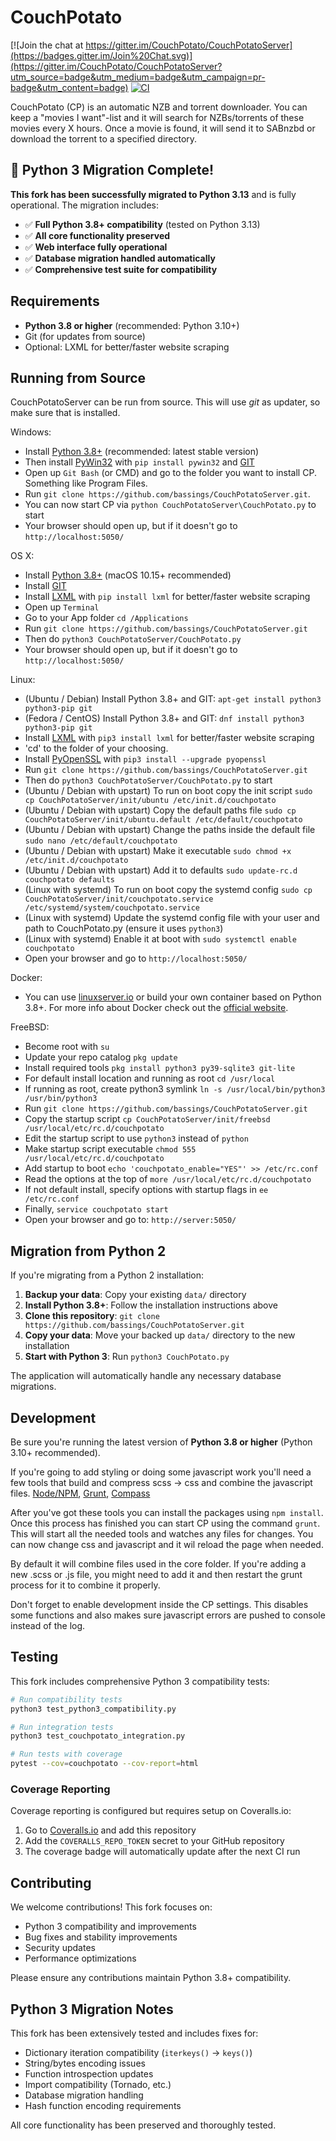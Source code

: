 CouchPotato
=====

[![Join the chat at https://gitter.im/CouchPotato/CouchPotatoServer](https://badges.gitter.im/Join%20Chat.svg)](https://gitter.im/CouchPotato/CouchPotatoServer?utm_source=badge&utm_medium=badge&utm_campaign=pr-badge&utm_content=badge)
[![CI](https://github.com/bassings/CouchPotatoServer/actions/workflows/ci.yml/badge.svg?branch=v2-to-v3-upgrade)](https://github.com/bassings/CouchPotatoServer/actions/workflows/ci.yml?query=branch%3Av2-to-v3-upgrade)

CouchPotato (CP) is an automatic NZB and torrent downloader. You can keep a "movies I want"-list and it will search for NZBs/torrents of these movies every X hours.
Once a movie is found, it will send it to SABnzbd or download the torrent to a specified directory.

## 🐍 Python 3 Migration Complete!

**This fork has been successfully migrated to Python 3.13** and is fully operational. The migration includes:

- ✅ **Full Python 3.8+ compatibility** (tested on Python 3.13)
- ✅ **All core functionality preserved** 
- ✅ **Web interface fully operational**
- ✅ **Database migration handled automatically**
- ✅ **Comprehensive test suite for compatibility**

## Requirements

- **Python 3.8 or higher** (recommended: Python 3.10+)
- Git (for updates from source)
- Optional: LXML for better/faster website scraping

## Running from Source

CouchPotatoServer can be run from source. This will use *git* as updater, so make sure that is installed.

Windows:

* Install [Python 3.8+](https://www.python.org/downloads/) (recommended: latest stable version)
* Then install [PyWin32](https://pypi.org/project/pywin32/) with `pip install pywin32` and [GIT](http://git-scm.com/)
* Open up `Git Bash` (or CMD) and go to the folder you want to install CP. Something like Program Files.
* Run `git clone https://github.com/bassings/CouchPotatoServer.git`.
* You can now start CP via `python CouchPotatoServer\CouchPotato.py` to start
* Your browser should open up, but if it doesn't go to `http://localhost:5050/`

OS X:

* Install [Python 3.8+](https://www.python.org/downloads/) (macOS 10.15+ recommended)
* Install [GIT](http://git-scm.com/)
* Install [LXML](http://lxml.de/installation.html) with `pip install lxml` for better/faster website scraping 
* Open up `Terminal`
* Go to your App folder `cd /Applications`
* Run `git clone https://github.com/bassings/CouchPotatoServer.git`
* Then do `python3 CouchPotatoServer/CouchPotato.py`
* Your browser should open up, but if it doesn't go to `http://localhost:5050/`

Linux:

* (Ubuntu / Debian) Install Python 3.8+ and GIT: `apt-get install python3 python3-pip git`
* (Fedora / CentOS) Install Python 3.8+ and GIT: `dnf install python3 python3-pip git`
* Install [LXML](http://lxml.de/installation.html) with `pip3 install lxml` for better/faster website scraping 
* 'cd' to the folder of your choosing.
* Install [PyOpenSSL](https://pypi.python.org/pypi/pyOpenSSL) with `pip3 install --upgrade pyopenssl`
* Run `git clone https://github.com/bassings/CouchPotatoServer.git`
* Then do `python3 CouchPotatoServer/CouchPotato.py` to start
* (Ubuntu / Debian with upstart) To run on boot copy the init script `sudo cp CouchPotatoServer/init/ubuntu /etc/init.d/couchpotato`
* (Ubuntu / Debian with upstart) Copy the default paths file `sudo cp CouchPotatoServer/init/ubuntu.default /etc/default/couchpotato`
* (Ubuntu / Debian with upstart) Change the paths inside the default file `sudo nano /etc/default/couchpotato`
* (Ubuntu / Debian with upstart) Make it executable `sudo chmod +x /etc/init.d/couchpotato`
* (Ubuntu / Debian with upstart) Add it to defaults `sudo update-rc.d couchpotato defaults`
* (Linux with systemd) To run on boot copy the systemd config `sudo cp CouchPotatoServer/init/couchpotato.service /etc/systemd/system/couchpotato.service`
* (Linux with systemd) Update the systemd config file with your user and path to CouchPotato.py (ensure it uses `python3`)
* (Linux with systemd) Enable it at boot with `sudo systemctl enable couchpotato`
* Open your browser and go to `http://localhost:5050/`

Docker:
* You can use [linuxserver.io](https://github.com/linuxserver/docker-couchpotato) or build your own container based on Python 3.8+. For more info about Docker check out the [official website](https://www.docker.com).

FreeBSD:

* Become root with `su`
* Update your repo catalog `pkg update`
* Install required tools `pkg install python3 py39-sqlite3 git-lite`
* For default install location and running as root `cd /usr/local`
* If running as root, create python3 symlink `ln -s /usr/local/bin/python3 /usr/bin/python3`
* Run `git clone https://github.com/bassings/CouchPotatoServer.git`
* Copy the startup script `cp CouchPotatoServer/init/freebsd /usr/local/etc/rc.d/couchpotato`
* Edit the startup script to use `python3` instead of `python`
* Make startup script executable `chmod 555 /usr/local/etc/rc.d/couchpotato`
* Add startup to boot `echo 'couchpotato_enable="YES"' >> /etc/rc.conf`
* Read the options at the top of `more /usr/local/etc/rc.d/couchpotato`
* If not default install, specify options with startup flags in `ee /etc/rc.conf`
* Finally, `service couchpotato start`
* Open your browser and go to: `http://server:5050/`

## Migration from Python 2

If you're migrating from a Python 2 installation:

1. **Backup your data**: Copy your existing `data/` directory
2. **Install Python 3.8+**: Follow the installation instructions above
3. **Clone this repository**: `git clone https://github.com/bassings/CouchPotatoServer.git`
4. **Copy your data**: Move your backed up `data/` directory to the new installation
5. **Start with Python 3**: Run `python3 CouchPotato.py`

The application will automatically handle any necessary database migrations.

## Development

Be sure you're running the latest version of **Python 3.8 or higher** (Python 3.10+ recommended).

If you're going to add styling or doing some javascript work you'll need a few tools that build and compress scss -> css and combine the javascript files. [Node/NPM](https://nodejs.org/), [Grunt](http://gruntjs.com/installing-grunt), [Compass](http://compass-style.org/install/)

After you've got these tools you can install the packages using `npm install`. Once this process has finished you can start CP using the command `grunt`. This will start all the needed tools and watches any files for changes.
You can now change css and javascript and it wil reload the page when needed.

By default it will combine files used in the core folder. If you're adding a new .scss or .js file, you might need to add it and then restart the grunt process for it to combine it properly.

Don't forget to enable development inside the CP settings. This disables some functions and also makes sure javascript errors are pushed to console instead of the log.

## Testing

This fork includes comprehensive Python 3 compatibility tests:

```bash
# Run compatibility tests
python3 test_python3_compatibility.py

# Run integration tests  
python3 test_couchpotato_integration.py

# Run tests with coverage
pytest --cov=couchpotato --cov-report=html
```

### Coverage Reporting

Coverage reporting is configured but requires setup on Coveralls.io:

1. Go to [Coveralls.io](https://coveralls.io) and add this repository
2. Add the `COVERALLS_REPO_TOKEN` secret to your GitHub repository
3. The coverage badge will automatically update after the next CI run

## Contributing

We welcome contributions! This fork focuses on:

- Python 3 compatibility and improvements
- Bug fixes and stability improvements  
- Security updates
- Performance optimizations

Please ensure any contributions maintain Python 3.8+ compatibility.

## Python 3 Migration Notes

This fork has been extensively tested and includes fixes for:

- Dictionary iteration compatibility (`iterkeys()` → `keys()`)
- String/bytes encoding issues
- Function introspection updates
- Import compatibility (Tornado, etc.)
- Database migration handling
- Hash function encoding requirements

All core functionality has been preserved and thoroughly tested.
